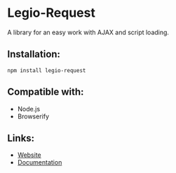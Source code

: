 # Legio-Request

A library for an easy work with AJAX and script loading.

## Installation:
```
npm install legio-request
```

## Compatible with:
- Node.js
- Browserify

## Links:
- [Website](http://legio.razem.cz)
- [Documentation](http://legio.razem.cz/?doc)
